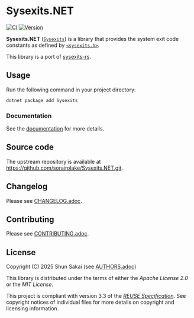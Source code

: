 <!--
SPDX-FileCopyrightText: 2025 Shun Sakai

SPDX-License-Identifier: CC-BY-4.0
-->

# Sysexits.NET

[![CI][ci-badge]][ci-url]
[![Version][version-badge]][version-url]

**Sysexits.NET** ([`Sysexits`][version-url]) is a library that provides the
system exit code constants as defined by [`<sysexits.h>`].

This library is a port of [sysexits-rs].

## Usage

Run the following command in your project directory:

```sh
dotnet package add Sysexits
```

### Documentation

See the [documentation][docs-url] for more details.

## Source code

The upstream repository is available at
<https://github.com/sorairolake/Sysexits.NET.git>.

## Changelog

Please see [CHANGELOG.adoc].

## Contributing

Please see [CONTRIBUTING.adoc].

## License

Copyright (C) 2025 Shun Sakai (see [AUTHORS.adoc])

This library is distributed under the terms of either the _Apache License 2.0_
or the _MIT License_.

This project is compliant with version 3.3 of the [_REUSE Specification_]. See
copyright notices of individual files for more details on copyright and
licensing information.

[ci-badge]: https://img.shields.io/github/actions/workflow/status/sorairolake/Sysexits.NET/CI.yaml?branch=develop&style=for-the-badge&logo=github&label=CI
[ci-url]: https://github.com/sorairolake/Sysexits.NET/actions?query=branch%3Adevelop+workflow%3ACI++
[version-badge]: https://img.shields.io/nuget/v/Sysexits?style=for-the-badge&logo=nuget
[version-url]: https://www.nuget.org/packages/Sysexits
[`<sysexits.h>`]: https://man.openbsd.org/sysexits
[sysexits-rs]: https://crates.io/crates/sysexits
[docs-url]: https://sorairolake.github.io/Sysexits.NET/
[CHANGELOG.adoc]: CHANGELOG.adoc
[CONTRIBUTING.adoc]: CONTRIBUTING.adoc
[AUTHORS.adoc]: AUTHORS.adoc
[_REUSE Specification_]: https://reuse.software/spec-3.3/
